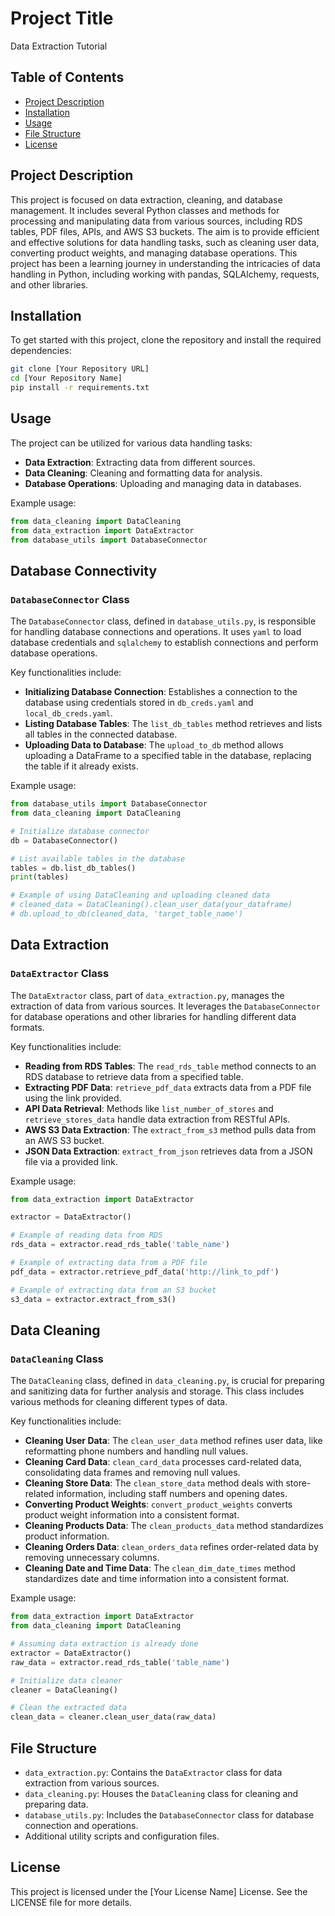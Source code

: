 # Project Title
Data Extraction Tutorial

## Table of Contents
- [Project Description](#project-description)
- [Installation](#installation)
- [Usage](#usage)
- [File Structure](#file-structure)
- [License](#license)

## Project Description
This project is focused on data extraction, cleaning, and database management. It includes several Python classes and methods for processing and manipulating data from various sources, including RDS tables, PDF files, APIs, and AWS S3 buckets. The aim is to provide efficient and effective solutions for data handling tasks, such as cleaning user data, converting product weights, and managing database operations. This project has been a learning journey in understanding the intricacies of data handling in Python, including working with pandas, SQLAlchemy, requests, and other libraries.

## Installation
To get started with this project, clone the repository and install the required dependencies:
```bash
git clone [Your Repository URL]
cd [Your Repository Name]
pip install -r requirements.txt
```
## Usage
The project can be utilized for various data handling tasks:

- **Data Extraction**: Extracting data from different sources.
- **Data Cleaning**: Cleaning and formatting data for analysis.
- **Database Operations**: Uploading and managing data in databases.

Example usage:

```python
from data_cleaning import DataCleaning
from data_extraction import DataExtractor
from database_utils import DatabaseConnector
```

## Database Connectivity

### `DatabaseConnector` Class

The `DatabaseConnector` class, defined in `database_utils.py`, is responsible for handling database connections and operations. It uses `yaml` to load database credentials and `sqlalchemy` to establish connections and perform database operations.

Key functionalities include:
- **Initializing Database Connection**: Establishes a connection to the database using credentials stored in `db_creds.yaml` and `local_db_creds.yaml`.
- **Listing Database Tables**: The `list_db_tables` method retrieves and lists all tables in the connected database.
- **Uploading Data to Database**: The `upload_to_db` method allows uploading a DataFrame to a specified table in the database, replacing the table if it already exists.

Example usage:
```python
from database_utils import DatabaseConnector
from data_cleaning import DataCleaning

# Initialize database connector
db = DatabaseConnector()

# List available tables in the database
tables = db.list_db_tables()
print(tables)

# Example of using DataCleaning and uploading cleaned data
# cleaned_data = DataCleaning().clean_user_data(your_dataframe)
# db.upload_to_db(cleaned_data, 'target_table_name')
```

## Data Extraction

### `DataExtractor` Class

The `DataExtractor` class, part of `data_extraction.py`, manages the extraction of data from various sources. It leverages the `DatabaseConnector` for database operations and other libraries for handling different data formats.

Key functionalities include:
- **Reading from RDS Tables**: The `read_rds_table` method connects to an RDS database to retrieve data from a specified table.
- **Extracting PDF Data**: `retrieve_pdf_data` extracts data from a PDF file using the link provided.
- **API Data Retrieval**: Methods like `list_number_of_stores` and `retrieve_stores_data` handle data extraction from RESTful APIs.
- **AWS S3 Data Extraction**: The `extract_from_s3` method pulls data from an AWS S3 bucket.
- **JSON Data Extraction**: `extract_from_json` retrieves data from a JSON file via a provided link.

Example usage:
```python
from data_extraction import DataExtractor

extractor = DataExtractor()

# Example of reading data from RDS
rds_data = extractor.read_rds_table('table_name')

# Example of extracting data from a PDF file
pdf_data = extractor.retrieve_pdf_data('http://link_to_pdf')

# Example of extracting data from an S3 bucket
s3_data = extractor.extract_from_s3()
```
## Data Cleaning

### `DataCleaning` Class

The `DataCleaning` class, defined in `data_cleaning.py`, is crucial for preparing and sanitizing data for further analysis and storage. This class includes various methods for cleaning different types of data.

Key functionalities include:
- **Cleaning User Data**: The `clean_user_data` method refines user data, like reformatting phone numbers and handling null values.
- **Cleaning Card Data**: `clean_card_data` processes card-related data, consolidating data frames and removing null values.
- **Cleaning Store Data**: The `clean_store_data` method deals with store-related information, including staff numbers and opening dates.
- **Converting Product Weights**: `convert_product_weights` converts product weight information into a consistent format.
- **Cleaning Products Data**: The `clean_products_data` method standardizes product information.
- **Cleaning Orders Data**: `clean_orders_data` refines order-related data by removing unnecessary columns.
- **Cleaning Date and Time Data**: The `clean_dim_date_times` method standardizes date and time information into a consistent format.

Example usage:
```python
from data_extraction import DataExtractor
from data_cleaning import DataCleaning

# Assuming data extraction is already done
extractor = DataExtractor()
raw_data = extractor.read_rds_table('table_name')

# Initialize data cleaner
cleaner = DataCleaning()

# Clean the extracted data
clean_data = cleaner.clean_user_data(raw_data)
```


## File Structure

- `data_extraction.py`: Contains the `DataExtractor` class for data extraction from various sources.
- `data_cleaning.py`: Houses the `DataCleaning` class for cleaning and preparing data.
- `database_utils.py`: Includes the `DatabaseConnector` class for database connection and operations.
- Additional utility scripts and configuration files.

## License

This project is licensed under the [Your License Name] License. See the LICENSE file for more details.

